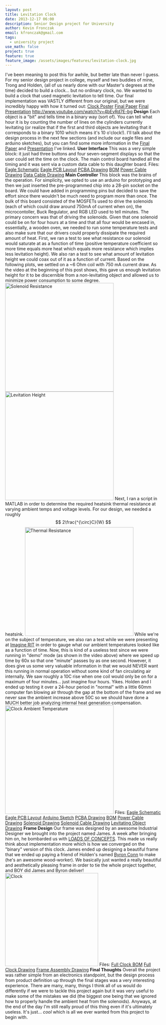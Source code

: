 ```yaml
---
layout: post
title: Levitation Clock
date: 2013-12-17 06:00
description: Senior Design project for University
author: Kevin Fronczak
email: kfronczak@gmail.com
tags:
  - university project
use_math: false
project: true
feature: true
feature_image: /assets/images/features/levitation-clock.jpg
---
```


I've been meaning to post this for awhile, but better late than never I guess. For my senior design project in college, myself and two buddies of mine, Trong and Holden, (all of us nearly done with our Master's degrees at the time) decided to build a clock... but no ordinary clock, no. We wanted to build a clock that used magnetic levitation to tell time. Our final implementation was VASTLY different from our original, but we were incredibly happy with how it turned out:
<a href="{{ site.baseurl }}{{ site.doc_path }}/seniordesign/clock_poster_small.pdf">Clock Poster</a>
<a href="{{ site.baseurl }}{{ site.doc_path }}/seniordesign/P13321_Technical_Paper.pdf">Final Paper</a>
<a href="{{ site.baseurl }}{{ site.doc_path }}/seniordesign/levclock_presentation.pdf">Final Presentation</a>
http://www.youtube.com/watch?v=4bEvRd7E-bg
<strong>Design</strong>
Each object is a "bit" and tells time in a binary way (sort of).  You can tell what hour it is by counting the number of lines on the cylinders currently levitating (or realize that if the first and third objects are levitating that it corresponds to a binary 1010 which means it's 10 o'clock!).  I'll talk about the design process in the next few sections (and include our eagle files and arduino sketches), but you can find some more information in the <a href="{{ site.baseurl }}{{ site.doc_path }}/seniordesign/P13321_Technical_Paper.pdf">Final Paper</a> and <a href="{{ site.baseurl }}{{ site.doc_path }}/seniordesign/levclock_presentation.pdf">Presentation</a> I've linked.
<strong>User Interface</strong>
This was a very simple block: it just had three buttons and four seven-segment displays so that the user could set the time on the clock.  The main control board handled all the timing and it was sent via a custom data cable to this daughter board.
Files:
<a href="{{ site.baseurl }}{{ site.doc_path }}/seniordesign/Eagle/UserInterfaceBoard.sch">Eagle Schematic</a>
<a href="{{ site.baseurl }}{{ site.doc_path }}/seniordesign/Eagle/UserInterfaceBoard.brd">Eagle PCB Layout</a>
<a href="{{ site.baseurl }}{{ site.doc_path }}/seniordesign/UserInterface_PCBA.pdf">PCBA Drawing</a>
<a href="{{ site.baseurl }}{{ site.doc_path }}/seniordesign/UserInterface_BOM.pdf">BOM</a>
<a href="{{ site.baseurl }}{{ site.doc_path }}/seniordesign/UserInterface_PowerCable.pdf">Power Cable Drawing</a>
<a href="{{ site.baseurl }}{{ site.doc_path }}/seniordesign/UserInterface_DataCable.pdf">Data Cable Drawing</a>
<strong>Main Controller</strong>
This block was the brains of the operation.  For simplicity, we opted to use an arduino for prototyping and then we just inserted the pre-programmed chip into a 28-pin socket on the board.  We could have added in programming pins but decided to save the effort since there wouldn't be much need to program more than once.
The bulk of this board consisted of the MOSFETs used to drive the solenoids (each of which could draw around 750mA of current when on), the microcontoller, Buck Regulator, and RGB LED used to tell minutes.  The primary concern was that of driving the solenoids.  Given that one solenoid could be on for four hours at a time and that all four would be encased in, essentially, a wooden oven, we needed to run some temperature tests and also make sure that our drivers could properly dissipate the required amount of heat.
First, we ran a test to see what resistance our solenoid would saturate at as a function of time (positive temperature coefficient so more time equals more heat which equals more resistance which implies less levitation height).  We also ran a test to see what amount of levitation height we could coax out of it as a function of current.  Based on the following plots, we settled on a ~6 Ohm coil with 750 mA current draw.  As the video at the beginning of this post shows, this gave us enough levitation height for it to be discernible from a <em>non</em>-levitating object and allowed us to minimize power consumption to some degree.
<a href="{{ site.baseurl }}{{ site.image_path }}/Solenoid_Temperature_Test_1200_turns.png" target="_blank"><img class="aligncenter" alt="Solenoid Resistance" src="{{ site.baseurl }}{{ site.image_path }}/Solenoid_Temperature_Test_1200_turns.png" height="350" /></a>
<a href="{{ site.baseurl }}{{ site.image_path }}/Solenoid_Levitation_Height_Test_1200_turns.png" target="_blank"><img class="aligncenter" alt="Levitation Height" src="{{ site.baseurl }}{{ site.image_path }}/Solenoid_Levitation_Height_Test_1200_turns.png" height="350" /></a>
Next, I ran a script in MATLAB in order to determine the required heatsink thermal resistance at varying ambient temps and voltage levels.  For our design, we needed a roughly $$ 2\frac{^{\circ}C}{W} $$ heatsink.
<a href="{{ site.baseurl }}{{ site.image_path }}/Thermal_Resistance_Required_for_Regulator.png" target="_blank"><img class="aligncenter" alt="Thermal Resistance" src="{{ site.baseurl }}{{ site.image_path }}/Thermal_Resistance_Required_for_Regulator.png" height="350" /></a>
While we're on the subject of temperature, we also ran a test while we were presenting at <a href="http://www.rit.edu/imagine/">Imagine RIT</a> in order to gauge what our ambient temperatures looked like as a function of time.  Now, this is kind of a useless test since we were running in "demo" mode (as shown in the video above) where we speed up time by 60x so that one "minute" passes by as one second.  However, it does give us some very valuable information in that we would NEVER want this running in normal operation without some kind of fan circulating air internally.  We saw roughly a 10C rise when one coil would only be on for a maximum of four minutes... just imagine four hours.  Yikes.  Holden and I ended up testing it over a 24-hour period in "normal" with a little 60mm computer fan blowing air through the gap at the bottom of the frame and we never saw the ambient increase above 50C so we should have done a MUCH better job analyzing internal heat generation compensation.
<a href="{{ site.baseurl }}{{ site.image_path }}/Clock_ambient_versus_time.png" target="_blank"><img class="aligncenter" alt="Clock Ambient Temperature" src="{{ site.baseurl }}{{ site.image_path }}/Clock_ambient_versus_time.png" height="350" /></a>
Files:
<a href="{{ site.baseurl }}{{ site.doc_path }}/seniordesign/Eagle/MainControlBoard.sch">Eagle Schematic</a>
<a href="{{ site.baseurl }}{{ site.doc_path }}/seniordesign/Eagle/MainControlBoard.brd">Eagle PCB Layout</a>
<a href="{{ site.baseurl }}{{ site.doc_path }}/seniordesign/SystemDesign.ino">Arduino Sketch</a>
<a href="{{ site.baseurl }}{{ site.doc_path }}/seniordesign/MainBoard_PCBA.pdf">PCBA Drawing</a>
<a href="{{ site.baseurl }}{{ site.doc_path }}/seniordesign/MainControlBoard_BOM.pdf">BOM</a>
<a href="{{ site.baseurl }}{{ site.doc_path }}/seniordesign/PowerCable.pdf">Power Cable Drawing</a>
<a href="{{ site.baseurl }}{{ site.doc_path }}/seniordesign/solenoid.pdf">Solenoid Drawing</a>
<a href="{{ site.baseurl }}{{ site.doc_path }}/seniordesign/solenoid_cable.pdf">Solenoid Cable Drawing</a>
<a href="{{ site.baseurl }}{{ site.doc_path }}/seniordesign/levobject.pdf">Levitating Object Drawing</a>
<strong>Frame Design</strong>
Our frame was designed by an awesome Industrial Designer we brought into the project named James.  A week after bringing him on, he bombarded us with <a href="http://edge.rit.edu/edge/P13321/public/MSD%20I/Concept%20Design/Concept%20Drawings">LOADS OF CONCEPTS</a>.  This made us really think about implementation more which is how we converged on the "binary" version of this clock.  James ended up designing a beautiful frame that we ended up paying a friend of Holden's named <a href="http://byronconn.com/">Byron Conn</a> to make (he's an awesome wood-worker).
We basically just wanted a really beautiful and aesthetically pleasing frame in order to tie the whole project together, and BOY did James and Byron deliver!
<a href="{{ site.baseurl }}{{ site.image_path }}/Clock_Front.jpg" target="_blank"><img class="aligncenter" alt="Clock" src="{{ site.baseurl }}{{ site.image_path }}/Clock_Front.jpg" height="300" /></a>
Files:
<a href="{{ site.baseurl }}{{ site.doc_path }}/seniordesign/full_bom.pdf">Full Clock BOM</a>
<a href="{{ site.baseurl }}{{ site.doc_path }}/seniordesign/full_clock.pdf">Full Clock Drawing</a>
<a href="{{ site.baseurl }}{{ site.doc_path }}/seniordesign/frame_assembly_drawing.pdf">Frame Assembly Drawing</a>
<strong>Final Thoughts</strong>
Overall the project was rather simple from an electronics standpoint, but the design process from product definition up through the final stages was a very interesting experience.  There are many, many, things I think all of us would do differently if we were to tackle this project again but it was very useful to make some of the mistakes we did (the biggest one being that we ignored how to properly handle the ambient heat from the solenoids).
Anyways, at the end of the day I'm still really proud of this thing even if it's ultimately useless. It's just... <em>cool</em> which is all we ever wanted from this project to begin with.
